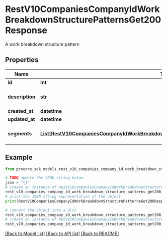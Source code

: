 # RestV10CompaniesCompanyIdWorkBreakdownStructurePatternsGet200Response

A work breakdown structure pattern

## Properties

Name | Type | Description | Notes
------------ | ------------- | ------------- | -------------
**id** | **int** | ID | [optional] 
**description** | **str** | The description of a Pattern | [optional] 
**created_at** | **datetime** | Created at | [optional] 
**updated_at** | **datetime** | Updated at | [optional] 
**segments** | [**List[RestV10CompaniesCompanyIdWorkBreakdownStructurePatternsGet200ResponseSegmentsInner]**](RestV10CompaniesCompanyIdWorkBreakdownStructurePatternsGet200ResponseSegmentsInner.md) | Array of Wbs Segments | [optional] 

## Example

```python
from procore_sdk.models.rest_v10_companies_company_id_work_breakdown_structure_patterns_get200_response import RestV10CompaniesCompanyIdWorkBreakdownStructurePatternsGet200Response

# TODO update the JSON string below
json = "{}"
# create an instance of RestV10CompaniesCompanyIdWorkBreakdownStructurePatternsGet200Response from a JSON string
rest_v10_companies_company_id_work_breakdown_structure_patterns_get200_response_instance = RestV10CompaniesCompanyIdWorkBreakdownStructurePatternsGet200Response.from_json(json)
# print the JSON string representation of the object
print(RestV10CompaniesCompanyIdWorkBreakdownStructurePatternsGet200Response.to_json())

# convert the object into a dict
rest_v10_companies_company_id_work_breakdown_structure_patterns_get200_response_dict = rest_v10_companies_company_id_work_breakdown_structure_patterns_get200_response_instance.to_dict()
# create an instance of RestV10CompaniesCompanyIdWorkBreakdownStructurePatternsGet200Response from a dict
rest_v10_companies_company_id_work_breakdown_structure_patterns_get200_response_from_dict = RestV10CompaniesCompanyIdWorkBreakdownStructurePatternsGet200Response.from_dict(rest_v10_companies_company_id_work_breakdown_structure_patterns_get200_response_dict)
```
[[Back to Model list]](../README.md#documentation-for-models) [[Back to API list]](../README.md#documentation-for-api-endpoints) [[Back to README]](../README.md)


